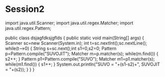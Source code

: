 # Session2
import java.util.Scanner;
import java.util.regex.Matcher;
import java.util.regex.Pattern;

public class dsjagfdksjgflds {
     public static void main(String[] args) {
		Scanner sc=new Scanner(System.in);
		int t=sc.nextInt();sc.nextLine();
		while(t-->0) {
			String s=sc.next();int s1=0,s2=0;
			Pattern p=Pattern.compile("SUVOJIT");
			Matcher m=p.matcher(s);
			while(m.find()) {
				s2++;
			}
			Pattern p1=Pattern.compile("SUVO");
			Matcher m1=p1.matcher(s);
			while(m1.find()) {
				s1++;
			}
			System.out.println("SUVO = "+(s1-s2)+", SUVOJIT = "+(s2));
		}
	}
}
